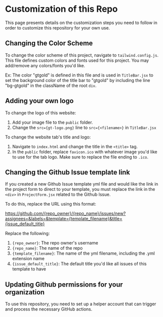 # Customization of this Repo

This page presents details on the customization steps you need to follow in order to customize this repository for your own use.

## Changing the Color Scheme

To change the color scheme of this project, navigate to `tailwind.config.js`. This file defines custom colors and fonts used for this project. You may add/remove any colors/fonts you'd like.

Ex: The color "gtgold" is defined in this file and is used in `TitleBar.jsx` to set the background color of the title bar to "gtgold" by including the line "bg-gtgold" in the className of the root `div`.

## Adding your own logo

To change the logo of this website:
1. Add your image file to the `public` folder.
2. Change the `src={gt-logo.png}` line to `src={<filename>}` in `TitleBar.jsx`

To change the website tab's title and logo:
1. Navigate to `index.html` and change the title in the `<title>` tag.
2. In the `public` folder, replace `favicon.ico` with whatever image you'd like to use for the tab logo. Make sure to replace the file ending to `.ico`.

## Changing the Github Issue template link

If you created a new Github Issue template yml file and would like the link in the project form to direct to your template, you must replace the link in the `<div>` in `ProjectForm.jsx` related to the Github Issue.

To do this, replace the URL using this format:

https://github.com/{repo_owner}/{repo_name}/issues/new?assignees=&labels=&template={template_filename}&title={issue_default_title}

Replace the following:
1. `{repo_owner}`: The repo owner's username
2. `{repo_name}`: The name of the repo
3. `{template_filename}`: The name of the yml filename, including the .yml extension name
4. `{issue_default_title}`: The default title you'd like all issues of this template to have

## Updating Github permissions for your organization

To use this repository, you need to set up a helper account that can trigger and process the necessary GitHub actions. 